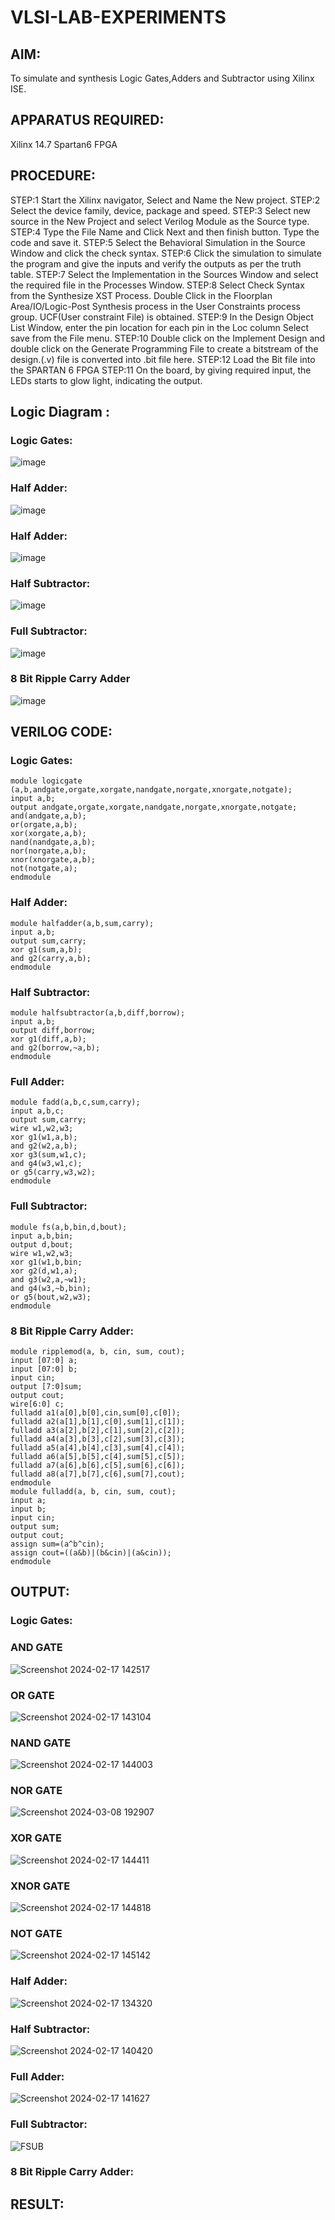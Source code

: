 # VLSI-LAB-EXPERIMENTS
## AIM:
To simulate and synthesis Logic Gates,Adders and Subtractor using Xilinx ISE.

## APPARATUS REQUIRED:
Xilinx 14.7 Spartan6 FPGA

## PROCEDURE:
STEP:1 Start the Xilinx navigator, Select and Name the New project. STEP:2 Select the device family, device, package and speed. STEP:3 Select new source in the New Project and select Verilog Module as the Source type. STEP:4 Type the File Name and Click Next and then finish button. Type the code and save it. STEP:5 Select the Behavioral Simulation in the Source Window and click the check syntax. STEP:6 Click the simulation to simulate the program and give the inputs and verify the outputs as per the truth table. STEP:7 Select the Implementation in the Sources Window and select the required file in the Processes Window. STEP:8 Select Check Syntax from the Synthesize XST Process. Double Click in the Floorplan Area/IO/Logic-Post Synthesis process in the User Constraints process group. UCF(User constraint File) is obtained. STEP:9 In the Design Object List Window, enter the pin location for each pin in the Loc column Select save from the File menu. STEP:10 Double click on the Implement Design and double click on the Generate Programming File to create a bitstream of the design.(.v) file is converted into .bit file here. STEP:12 Load the Bit file into the SPARTAN 6 FPGA STEP:11 On the board, by giving required input, the LEDs starts to glow light, indicating the output.

## Logic Diagram :

### Logic Gates:
![image](https://github.com/navaneethans/VLSI-LAB-EXPERIMENTS/assets/6987778/ee17970c-3ac9-4603-881b-88e2825f41a4)


### Half Adder:

![image](https://github.com/navaneethans/VLSI-LAB-EXPERIMENTS/assets/6987778/0e1ecb96-0c25-4556-832b-aeeedfdfe7b9)


### Half Adder:

![image](https://github.com/navaneethans/VLSI-LAB-EXPERIMENTS/assets/6987778/9bb3964c-438f-469d-a3de-c1cca6f323fb)


### Half Subtractor:

![image](https://github.com/navaneethans/VLSI-LAB-EXPERIMENTS/assets/6987778/731470b7-eb4e-49f8-8bb7-2994052a7184)



### Full Subtractor:

![image](https://github.com/navaneethans/VLSI-LAB-EXPERIMENTS/assets/6987778/d66f874b-c1f2-44b3-a035-7149b56430c1)



### 8 Bit Ripple Carry Adder

![image](https://github.com/navaneethans/VLSI-LAB-EXPERIMENTS/assets/6987778/7385a408-40a5-4203-8050-b72818622d79)



## VERILOG CODE:

### Logic Gates:
```
module logicgate (a,b,andgate,orgate,xorgate,nandgate,norgate,xnorgate,notgate);
input a,b;  
output andgate,orgate,xorgate,nandgate,norgate,xnorgate,notgate;
and(andgate,a,b);
or(orgate,a,b);
xor(xorgate,a,b);
nand(nandgate,a,b); 
nor(norgate,a,b);
xnor(xnorgate,a,b);
not(notgate,a);
endmodule
```
### Half Adder:
```
module halfadder(a,b,sum,carry);
input a,b;
output sum,carry;
xor g1(sum,a,b);
and g2(carry,a,b);
endmodule
```
### Half Subtractor:
```
module halfsubtractor(a,b,diff,borrow);
input a,b;
output diff,borrow;
xor g1(diff,a,b);
and g2(borrow,~a,b);
endmodule
```
### Full Adder:
```
module fadd(a,b,c,sum,carry);
input a,b,c;
output sum,carry;
wire w1,w2,w3;
xor g1(w1,a,b);
and g2(w2,a,b);
xor g3(sum,w1,c);
and g4(w3,w1,c);
or g5(carry,w3,w2);
endmodule
```
### Full Subtractor:
```
module fs(a,b,bin,d,bout);
input a,b,bin; 
output d,bout;
wire w1,w2,w3;
xor g1(w1,b,bin; 
xor g2(d,w1,a);
and g3(w2,a,~w1);
and g4(w3,~b,bin);
or g5(bout,w2,w3);
endmodule
```
### 8 Bit Ripple Carry Adder:
```
module ripplemod(a, b, cin, sum, cout);
input [07:0] a;
input [07:0] b;
input cin;
output [7:0]sum;
output cout;
wire[6:0] c;
fulladd a1(a[0],b[0],cin,sum[0],c[0]);
fulladd a2(a[1],b[1],c[0],sum[1],c[1]);
fulladd a3(a[2],b[2],c[1],sum[2],c[2]);
fulladd a4(a[3],b[3],c[2],sum[3],c[3]);
fulladd a5(a[4],b[4],c[3],sum[4],c[4]);
fulladd a6(a[5],b[5],c[4],sum[5],c[5]);
fulladd a7(a[6],b[6],c[5],sum[6],c[6]);
fulladd a8(a[7],b[7],c[6],sum[7],cout);
endmodule
module fulladd(a, b, cin, sum, cout);
input a;
input b;
input cin;
output sum;
output cout;
assign sum=(a^b^cin);
assign cout=((a&b)|(b&cin)|(a&cin));
endmodule
```
## OUTPUT:
### Logic Gates:
### AND GATE
![Screenshot 2024-02-17 142517](https://github.com/Nandhak23/VLSI-LAB-EXP-1/assets/160568515/23d9c1be-7b74-4d07-9f78-9e972e84c57e)

### OR GATE
![Screenshot 2024-02-17 143104](https://github.com/Nandhak23/VLSI-LAB-EXP-1/assets/160568515/ebce9760-5470-4f0c-ab01-922ffab827af)

### NAND GATE
![Screenshot 2024-02-17 144003](https://github.com/Nandhak23/VLSI-LAB-EXP-1/assets/160568515/32fe8101-f152-48c9-a862-e59300657686)

### NOR GATE
![Screenshot 2024-03-08 192907](https://github.com/Nandhak23/VLSI-LAB-EXP-1/assets/160568515/fdc2d528-f76f-483f-bf99-5dbf59d24763)

### XOR GATE
![Screenshot 2024-02-17 144411](https://github.com/Nandhak23/VLSI-LAB-EXP-1/assets/160568515/7081bd26-9775-4af2-8944-0ac4edfc8a71)

### XNOR GATE
![Screenshot 2024-02-17 144818](https://github.com/Nandhak23/VLSI-LAB-EXP-1/assets/160568515/f14caf8c-34fc-4057-83f1-713dbaf232fc)

### NOT GATE
![Screenshot 2024-02-17 145142](https://github.com/Nandhak23/VLSI-LAB-EXP-1/assets/160568515/181f5b38-f922-4eb6-a97c-07be176b8d82)

### Half Adder:
![Screenshot 2024-02-17 134320](https://github.com/Nandhak23/VLSI-LAB-EXP-1/assets/160568515/980162fb-8e62-410e-a47f-ded465d68394)

### Half Subtractor:
![Screenshot 2024-02-17 140420](https://github.com/Nandhak23/VLSI-LAB-EXP-1/assets/160568515/2b635509-2702-40ca-9fb6-11e381d97f7e)

### Full Adder:
![Screenshot 2024-02-17 141627](https://github.com/Nandhak23/VLSI-LAB-EXP-1/assets/160568515/4dea3a4a-09b9-47a2-80ff-a351d84e636c)

### Full Subtractor:
![FSUB](https://github.com/Nandhak23/VLSI-LAB-EXP-1/assets/160568515/20d650b4-0c31-45b5-a16c-b176d00dc041)

### 8 Bit Ripple Carry Adder:

## RESULT:

